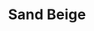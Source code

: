 ---
language: id
layout: product-item
title: Sand Beige
description: Description in &amp; Sand Beige
keyword: keyword in Sand Beige
image: /images/Sand-Beige-Combed-website.jpg
sub-title: Sand Beige
article-1: Height &#58; 12" <br>Length &#58; 36" &#38; Random lengths 8″ - 30″<br>Depth &#58; 1/2″<br>Panel &#58; Combed <br>Color &#58; Beige colored with minimal variation
title-right: Sand Beige
article-right: Sand Beige
title-2: Sand Beige
article-2: Sand Beige
article-3: Sand Beige
alt-slide1: Sand Beige
alt-slide2: Sand Beige
alt-slide3: Sand Beige
slide1: /images/Sand-Beige-Combed-website.jpg
slide2: /images/Sand-Beige-Combed-website.jpg
slide3: /images/Sand-Beige-Combed-website.jpg
---